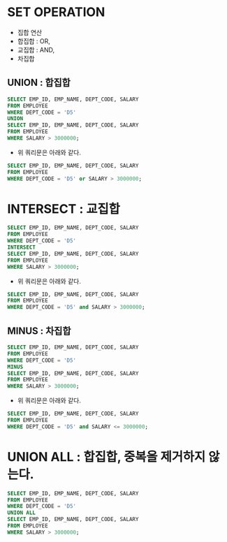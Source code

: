 # SET OPERATION
- 집합 연산
- 합집합 : OR,
- 교집합 : AND,
- 차집합

## UNION  : 합집합

```SQL
SELECT EMP_ID, EMP_NAME, DEPT_CODE, SALARY
FROM EMPLOYEE
WHERE DEPT_CODE = 'D5'
UNION
SELECT EMP_ID, EMP_NAME, DEPT_CODE, SALARY
FROM EMPLOYEE
WHERE SALARY > 3000000;
```

- 위 쿼리문은 아래와 같다.

```SQL
SELECT EMP_ID, EMP_NAME, DEPT_CODE, SALARY
FROM EMPLOYEE
WHERE DEPT_CODE = 'D5' or SALARY > 3000000;
```

# INTERSECT : 교집합

```SQL
SELECT EMP_ID, EMP_NAME, DEPT_CODE, SALARY
FROM EMPLOYEE
WHERE DEPT_CODE = 'D5'
INTERSECT
SELECT EMP_ID, EMP_NAME, DEPT_CODE, SALARY
FROM EMPLOYEE
WHERE SALARY > 3000000;
```

- 위 쿼리문은 아래와 같다.

```SQL
SELECT EMP_ID, EMP_NAME, DEPT_CODE, SALARY
FROM EMPLOYEE
WHERE DEPT_CODE = 'D5' and SALARY > 3000000;
```

## MINUS  : 차집합

```SQL
SELECT EMP_ID, EMP_NAME, DEPT_CODE, SALARY
FROM EMPLOYEE
WHERE DEPT_CODE = 'D5'
MINUS
SELECT EMP_ID, EMP_NAME, DEPT_CODE, SALARY
FROM EMPLOYEE
WHERE SALARY > 3000000;
```

- 위 쿼리문은 아래와 같다.

```SQL
SELECT EMP_ID, EMP_NAME, DEPT_CODE, SALARY
FROM EMPLOYEE
WHERE DEPT_CODE = 'D5' and SALARY <= 3000000;
```

# UNION ALL : 합집합, 중복을 제거하지 않는다.

```SQL
SELECT EMP_ID, EMP_NAME, DEPT_CODE, SALARY
FROM EMPLOYEE
WHERE DEPT_CODE = 'D5'
UNION ALL
SELECT EMP_ID, EMP_NAME, DEPT_CODE, SALARY
FROM EMPLOYEE
WHERE SALARY > 3000000;
```